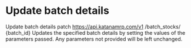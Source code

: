 # Update batch details

Update batch details patch https://api.katanamrp.com/v1 /batch_stocks/ {batch_id}
Updates the specified batch details by setting the values of the parameters passed. Any
parameters not provided will be left unchanged.
